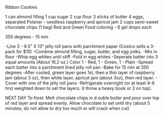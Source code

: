 Ribbon Cookies

1 can almond filling
1 cup sugar
2 cup flour
3 sticks of butter
4 eggs, separated
Polaner - seedless raspberry and apricot jam
2 cups semi-sweet chocolate chips (1 bag)
Red and Green Food coloring - 6 gel drops each

350 degrees - 15 min 

-Line 3 - 9.5" X 13" jelly roll pans with parchment paper (Costco sells a 3-pack for $15)
-Combine almond filling, sugar, butter, and egg yolks. 
-Mix in flour
-Whip egg whites until stiff
-Fold in egg whites
-Seperate batter into 3 equal amounts (About 16.2 oz.) Color 1 - Red, 1 - Green, 1 - Plain
-Spread each batter into a parchment lined jelly roll pan
-Bake for 15 min at 350 degrees
-After cooled, green layer goes 1st, then a thin layer of raspberry jam (about 3 oz), then white layer, apricot jam (about 3oz), then red layer.
-Cover with one of the jelly roll pans
-Refrigerate overnight (or at least 4-6 hrs) weighted down to set the layers. (I throw a heavy book or 2 on top).

NEXT DAY
To frost:
Melt chocolate chips in d
ouble boiler and pour over top of red layer and spread evenly. Allow chocolate to set until dry (about 5 minutes; do not allow to dry too much or will crack when cut) 






